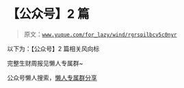 # 【公众号】2 篇

> 原文：[`www.yuque.com/for_lazy/wind/rgrspilbcv5c0nyr`](https://www.yuque.com/for_lazy/wind/rgrspilbcv5c0nyr)

以下为：【公众号】2 篇相关风向标

完整生财周报见懒人专属群~

公众号懒人搜索，[懒人专属群分享](https://lazybook.fun/#/blog/group)